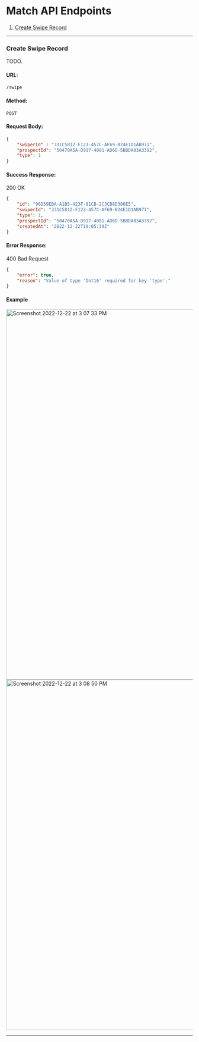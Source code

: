 # Match API Endpoints 

1. [Create Swipe Record](#createSwipe)

---

### Create Swipe Record <a name="createSwipe"></a>      
TODO.   
#### URL:  
`/swipe`

#### Method: 
`POST`

#### Request Body: 
```json
{
	"swiperId" : "331C5812-F123-457C-AF69-B24E1D1AB971",
	"prospectId": "50470A5A-D917-4081-AD6D-5BBDA83A3392",
	"type": 1
}
```

#### Success Response:
200 OK
```json
{
	"id": "96D59EBA-A1B5-423F-81CB-2C3CB8D380E5",
	"swiperId": "331C5812-F123-457C-AF69-B24E1D1AB971",
	"type": 1,
	"prospectId": "50470A5A-D917-4081-AD6D-5BBDA83A3392",
	"createdAt": "2022-12-22T19:05:39Z"
}
```

#### Error Response:            
400 Bad Request
```json
{
	"error": true,
	"reason": "Value of type 'Int16' required for key 'type'."
}
```

#### Example

<img width="996" alt="Screenshot 2022-12-22 at 3 07 33 PM" src="https://user-images.githubusercontent.com/80468156/209209004-2b669dc2-bafe-44eb-881e-c0abaa1be1f6.png">

<img width="943" alt="Screenshot 2022-12-22 at 3 08 50 PM" src="https://user-images.githubusercontent.com/80468156/209209015-252173a6-c208-4400-9518-4769100870a1.png">


---
